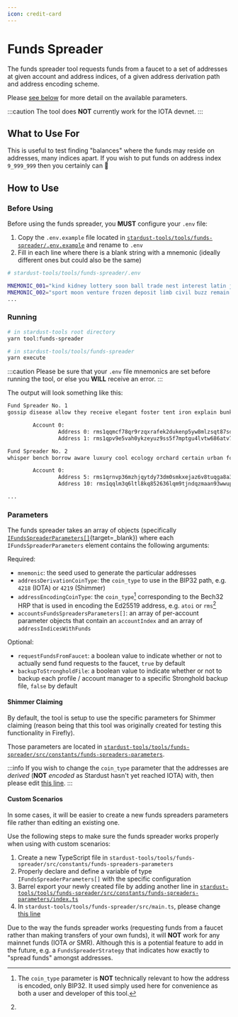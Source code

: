 ```yaml
---
icon: credit-card
---
```


# Funds Spreader

The funds spreader tool requests funds from a faucet to a set of addresses at given account and address indices, of a given address derivation path and address encoding scheme.

Please [see below](#parameters) for more detail on the available parameters.

:::caution
The tool does **NOT** currently work for the IOTA devnet.
:::

## What to Use For

This is useful to test finding "balances" where the funds may reside on addresses, many indices apart. If you wish to put funds on address index `9_999_999` then you certainly can 🙂

## How to Use

### Before Using

Before using the funds spreader, you **MUST** configure your `.env` file:

1. Copy the `.env.example` file located in [`stardust-tools/tools/funds-spreader/.env.example`](https://github.com/maxwellmattryan/stardust-tools/blob/develop/tools/funds-spreader/.env.example) and rename to `.env`
2. Fill in each line where there is a blank string with a mnemonic (ideally different ones but could also be the same)

```bash
# stardust-tools/tools/funds-spreader/.env

MNEMONIC_001="kind kidney lottery soon ball trade nest interest latin joke oval acoustic badge engine ship chunk address front art dog wine toilet casual cost"
MNEMONIC_002="sport moon venture frozen deposit limb civil buzz remain recall mercy monitor soldier elbow lemon make motor observe inform hip coffee bacon eye way"
...
```

### Running

```bash
# in stardust-tools root directory
yarn tool:funds-spreader

# in stardust-tools/tools/funds-spreader
yarn execute
```

:::caution
Please be sure that your `.env` file mnemonics are set before running the tool, or else you **WILL** receive an error.
:::

The output will look something like this:

```bash
Fund Spreader No. 1
gossip disease allow they receive elegant foster tent iron explain bunker apology boring organ best system hospital ginger volcano chief catalog oval usual theme

        Account 0:
                Address 0: rms1qqmcf78qr9rzqxrafek2dukenp5yw8mlzsqt87sdj4g2wzvjax3x6ectee0
                Address 1: rms1qpv9e5vah0ykzeyuz9ss5f7mptgu4lvtw686atv73z37amvp4zyq7tpgndy

Fund Spreader No. 2
whisper bench borrow aware luxury cool ecology orchard certain urban force cradle detail minute emotion roof trophy enhance sadness meadow ignore merry before blanket

        Account 0:
                Address 5: rms1qrnvp36mzhjqytdy73dm0smkxejaz6v8tuqga8a3vs96ttzfu23ls92ucca
                Address 10: rms1qqlm3q6ltl8kq852636lqm9tjndqzmaan93wwup4gp28ve9gqwudyy660ay

...
```

### Parameters

The funds spreader takes an array of objects (specifically [`IFundsSpreaderParameters[]`](https://github.com/maxwellmattryan/stardust-tools/blob/develop/tools/funds-spreader/src/interfaces/funds-spreader-parameters.interface.ts#L8){target=\_blank}) where each `IFundsSpreaderParameters` element contains the following arguments:

Required:

-   `mnemonic`: the seed used to generate the particular addresses
-   `addressDerivationCoinType`: the `coin_type` to use in the BIP32 path, e.g. `4218` (IOTA) or `4219` (Shimmer)
-   `addressEncodingCoinType`: the `coin_type`[^1] corresponding to the Bech32 HRP that is used in encoding the Ed25519 address, e.g. `atoi` or `rms`[^2]
-   `accountsFundsSpreadersParameters[]`: an array of per-account parameter objects that contain an `accountIndex` and an array of `addressIndicesWithFunds`

Optional:

-   `requestFundsFromFaucet`: a boolean value to indicate whether or not to actually send fund requests to the faucet, `true` by default
-   `backupToStrongholdFile`: a boolean value to indicate whether or not to backup each profile / account manager to a specific Stronghold backup file, `false` by default

#### Shimmer Claiming

By default, the tool is setup to use the specific parameters for Shimmer claiming (reason being that this tool was originally created for testing this functionality in Firefly).

Those parameters are located in [`stardust-tools/tools/funds-spreader/src/constants/funds-spreaders-parameters`](https://github.com/maxwellmattryan/stardust-tools/tree/develop/tools/funds-spreader/src/constants/funds-spreaders-parameters).

:::info
If you wish to change the `coin_type` parameter that the addresses are _derived_ (**NOT** _encoded_ as Stardust hasn't yet reached IOTA) with, then please edit [this line](https://github.com/maxwellmattryan/stardust-tools/blob/develop/tools/funds-spreader/src/constants/funds-spreaders-parameters/shimmer-claiming-funds-spreaders-parameters.ts#L177).
:::

#### Custom Scenarios

In some cases, it will be easier to create a new funds spreaders parameters file rather than editing an existing one.

Use the following steps to make sure the funds spreader works properly when using with custom scenarios:

1. Create a new TypeScript file in `stardust-tools/tools/funds-spreader/src/constants/funds-spreaders-parameters`
2. Properly declare and define a variable of type `IFundsSpreaderParameters[]` with the specific configuration
3. Barrel export your newly created file by adding another line in [`stardust-tools/tools/funds-spreader/src/constants/funds-spreaders-parameters/index.ts`](https://github.com/maxwellmattryan/stardust-tools/blob/develop/tools/funds-spreader/src/constants/funds-spreaders-parameters/index.ts)
4. In `stardust-tools/tools/funds-spreader/src/main.ts`, please change [this line](https://github.com/maxwellmattryan/stardust-tools/blob/develop/tools/funds-spreader/src/main.ts#L9)

[^1]:
    The `coin_type` parameter is **NOT** technically relevant to how the address is encoded, only BIP32.
    It used simply used here for convenience as both a user and developer of this tool.

[^2]:

Due to the way the funds spreader works (requesting funds from a faucet rather than making transfers of your own funds), it will **NOT** work for any mainnet funds (IOTA _or_ SMR).
Although this is a potential feature to add in the future, e.g. a `FundsSpreaderStrategy` that indicates how exactly to "spread funds" amongst addresses.
